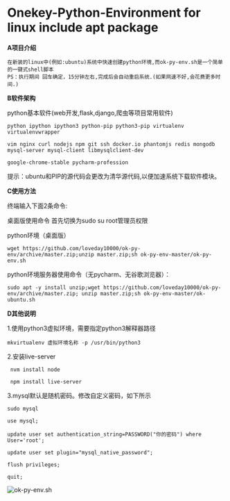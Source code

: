# Onekey-Python-Environment for linux include apt package

**A项目介绍**

	在新装的linux中(例如:ubuntu)系统中快速创建python环境,而ok-py-env.sh是一个简单的一键式shell脚本
	PS：执行期间 回车确定，15分钟左右,完成后会自动重启系统.(如果网速不好,会花费更多时间.)

**B软件架构**

python基本软件(web开发,flask,django,爬虫等项目常用软件)

	python ipython ipython3 python-pip python3-pip virtualenv virtualenvwrapper

	vim nginx curl nodejs npm git ssh docker.io phantomjs redis mongodb mysql-server mysql-client libmysqlclient-dev 
	
	google-chrome-stable pycharm-profession

提示：ubuntu和PIP的源代码会更改为清华源代码,以便加速系统下载软件模块。

**C使用方法**

终端输入下面2条命令: 

  桌面版使用命令
  首先切换为sudo su root管理员权限
  
  python环境（桌面版）
  
  
  
	wget https://github.com/loveday10000/ok-py-env/archive/master.zip;unzip master.zip;sh ok-py-env-master/ok-py-env.sh



  python环境服务器使用命令（无pycharm、无谷歌浏览器）：
  
  
  	sudo apt -y install unzip;wget https://github.com/loveday10000/ok-py-env/archive/master.zip; unzip master.zip;sh ok-py-env-master/ok-ubuntu.sh

	
**D其他说明** 

1.使用python3虚拟环境，需要指定python3解释器路径

	mkvirtualenv 虚拟环境名称 -p /usr/bin/python3

2.安装live-server

	 nvm install node
	 
	 npm install live-server
	
3.mysql默认是随机密码。修改自定义密码，如下所示

	sudo mysql

	use mysql;

	update user set authentication_string=PASSWORD("你的密码") where User='root';

	update user set plugin="mysql_native_password";

	flush privileges;

	quit;
    
![ok-py-env.sh](https://images.gitee.com/uploads/images/2018/0828/194259_10483f6b_2026959.png "ok.png")
